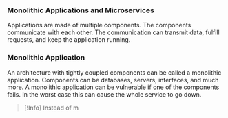 ### Monolithic Applications and Microservices
Applications are made of multiple components.
The components communicate with each other.
The communication can transmit data, fulfill requests, and keep the application running.

### Monolithic Application
An architecture with tightly coupled components can be called a monolithic application.
Components can be databases, servers, interfaces, and much more.
A monolithic application can be vulnerable if one of the components fails.
In the worst case this can cause the whole service to go down.

> [!Info]
> Instead of m